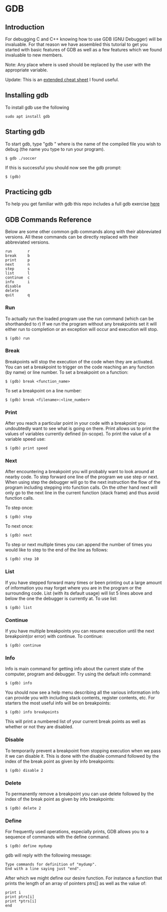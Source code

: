 # GDB

## Introduction
For debugging C and C++ knowing how to use GDB (GNU Debugger) will be invaluable. For that reason we have  assembled this tutorial to get you started with basic features of GDB as well as a few features which we found invaluable to new members.

Note: Any place where <variable> is used should be replaced by the user with the appropriate variable.

Update: This is an [extended cheat sheet](http://www.yolinux.com/TUTORIALS/GDB-Commands.html) I found useful.


## Installing gdb
To install gdb use the following
```
sudo apt install gdb
```

## Starting gdb
To start gdb, type "gdb <filename>" where <filename> is the name of the compiled file you wish to debug (the name you type to run your program).
```
$ gdb ./soccer
```

If this is successful you should now see the gdb prompt:
```
$ (gdb)
```
## Practicing gdb
To help you get familiar with gdb this repo includes a full gdb exercise [here](GDBExercise.md)


## GDB Commands Reference
Below are some other common gdb commands along with their abbreviated versions. All these commands can be directly replaced with their abbreviated versions.
```
run       r
break     b
print     p
next      n
step      s
list      l
continue  c
info      i
disable
delete
quit      q
```

### Run
To actually run the loaded program use the run command (which can be shorthanded to r)
If we run the program without any breakpoints set it will either run to completion or an exception will occur and execution will stop.
```
$ (gdb) run
```

### Break
Breakpoints will stop the execution of the code when they are activated. You can set a breakpoint to trigger on the code reaching an any function (by name) or line number.
To set a breakpoint on a function:
```
$ (gdb) break <function_name>
```

To set a breakpoint on a line number:
```
$ (gdb) break <filename>:<line_number>
```

### Print
After you reach a particular point in your code with a breakpoint you undoubtedly want to see what is going on there. Print allows us to print the values of variables currently defined (in-scope). To print the value of a variable speed use:
```
$ (gdb) print speed
```

### Next
After encountering a breakpoint you will probably want to look around at nearby code. To step forward one line of the program we use step or next. When using step the debugger will go to the next instruction the flow of the program including stepping into function calls. On the other hand next will only go to the next line in the current function (stack frame) and thus avoid function calls.

To step once:
```
$ (gdb) step
```

To next once:
```
$ (gdb) next
```

To step or next multiple times you can append the number of times you would like to step to the end of the line as follows:
```
$ (gdb) step 10
```

### List
If you have stepped forward many times or been printing out a large amount of information you may forget where you are in the program or the surrounding code. List (with its default usage) will list 5 lines above and below the one the debugger is currently at.
To use list:
```
$ (gdb) list
```

### Continue
If you have multiple breakpoints you can resume execution until the next breakpoint(or error) with continue.
To continue:
```
$ (gdb) continue
```

### Info
Info is main command for getting info about the current state of the computer, program and debugger. Try using the default info command:
```
$ (gdb) info
```

You should now see a help menu describing all the various information info can provide you with including stack contents, register contents, etc. For starters the most useful info will be on breakpoints:
```
$ (gdb) info breakpoints
```

This will print a numbered list of your current break points as well as whether or not they are disabled.

### Disable
To temporarily prevent a breakpoint from stopping execution when we pass it we can disable it. This is done with the disable command followed by the index of the break point as given by info breakpoints:
```
$ (gdb) disable 2
```

### Delete
To permanently remove a breakpoint you can use delete followed by the index of the break point as given by info breakpoints:
```
$ (gdb) delete 2
```

### Define
For frequently used operations, especially prints, GDB allows you to a sequence of commands with the define command.
```
$ (gdb) define mydump
```
gdb will reply with the following message:
```
Type commands for definition of "mydump".
End with a line saying just "end".
```
After which we might define our desire function. For instance a function that prints the length of an array of pointers ptrs[] as well as the value of:
```
print i
print ptrs[i]
print *ptrs[i]
end
```
